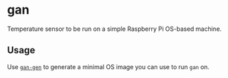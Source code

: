 # gan

Temperature sensor to be run on a simple Raspberry Pi OS-based machine.

## Usage

Use [`gan-gen`](https://github.com/ibz/gan-gen) to generate a minimal OS image you can use to run `gan` on.
